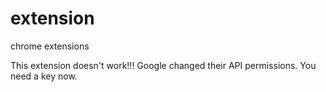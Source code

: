 # extension
chrome extensions

This extension doesn't work!!! Google changed their API permissions. You need a key now.
